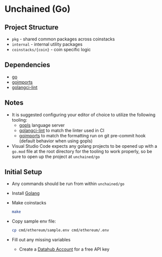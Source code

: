 # Unchained (Go)

## Project Structure

- `pkg` - shared common packages across coinstacks
- `internal` - internal utility packages
- `coinstacks/{coin}` - coin specific logic

## Dependencies

- [go](https://go.dev/)
- [goimports](https://pkg.go.dev/golang.org/x/tools/cmd/goimports)
- [golangci-lint](https://golangci-lint.run/)

## Notes

- It is suggested configuring your editor of choice to utilize the following tooling:
  - [gopls](https://pkg.go.dev/golang.org/x/tools/gopls) language server
  - [golangci-lint](https://golangci-lint.run/) to match the linter used in CI
  - [goimports](https://pkg.go.dev/golang.org/x/tools/cmd/goimports) to match the formatting run on git pre-commit hook (default behavior when using gopls)
- Visual Studio Code expects any golang projects to be opened up with a `go.mod` file at the root directory for the tooling to work properly, so be sure to open up the project at `unchained/go`

## Initial Setup

- Any commands should be run from within `unchained/go`

- Install [Golang](https://go.dev/doc/install)

- Make coinstacks

  ```sh
  make
  ```

- Copy sample env file:

  ```sh
  cp cmd/ethereum/sample.env cmd/ethereum/.env
  ```

- Fill out any missing variables
  - Create a [Datahub Account](https://datahub-beta.figment.io/signup) for a free API key